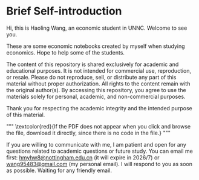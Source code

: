 # Brief Self-introduction
Hi, this is Haoling Wang, an economic student in UNNC. Welcome to see you.<br>

These are some economic notebooks created by myself when studying economics. Hope to help some of the students.<br>

The content of this repository is shared exclusively for academic and educational purposes. It is not intended for commercial use, reproduction, or resale. Please do not reproduce, sell, or distribute any part of this material without proper authorization. All rights to the content remain with the original author(s). By accessing this repository, you agree to use the materials solely for personal, academic, and non-commercial purposes.<br>

Thank you for respecting the academic integrity and the intended purpose of this material.<br>

"""
\textcolor{red}{If the PDF does not appear when you click and browse the file, download it directly, since there is no code in the file.}
"""
<br>

If you are willing to communicate with me, I am patient and open for any questions related to academic questions or future study. You can email me first: hmyhw8@nottingham.edu.cn (it will expire in 2026/7) or wang95483@gmail.com (my personal email). I will respond to you as soon as possible. Waiting for any friendly email.
